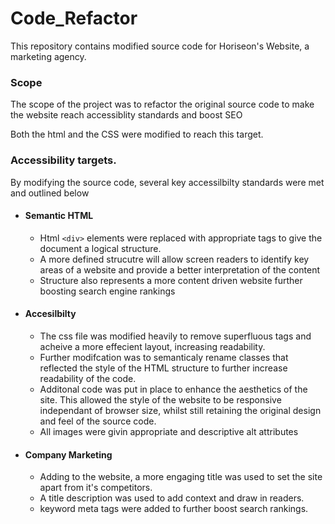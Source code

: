 # Code_Refactor

This repository contains modified source code for Horiseon's Website, a marketing agency.

### Scope
The scope of the project was to refactor the original source code to make the website reach accessiblity standards and boost SEO 

Both the html and the CSS were modified to reach this target.

### Accessibility targets.

By modifying the source code, several key accessilbilty standards were met and outlined below

* #### Semantic HTML
    * Html `<div>` elements were replaced with appropriate tags to give the document a logical structure.
    * A more defined strucutre will allow screen readers to identify key areas of a website and provide a better interpretation of the content
    * Structure also represents a more content driven website further boosting search engine rankings
* #### Accesilbilty 
    * The css file was modified heavily to remove superfluous tags and acheive a more effecient layout, increasing readability.
    * Further modifcation was to semanticaly rename classes that reflected the style of the HTML structure to further increase readability of the code. 
    * Additonal code was put in place to enhance the aesthetics of the site. This allowed the style of the website to be responsive independant of browser size, whilst still retaining the original design and feel of the source code.
    * All images were givin appropriate and descriptive alt attributes
* #### Company Marketing
    * Adding to the website, a more engaging title was used to set the site apart from it's competitors.
    * A title description was used to add context and draw in readers.
    * keyword meta tags were added to further boost search rankings.